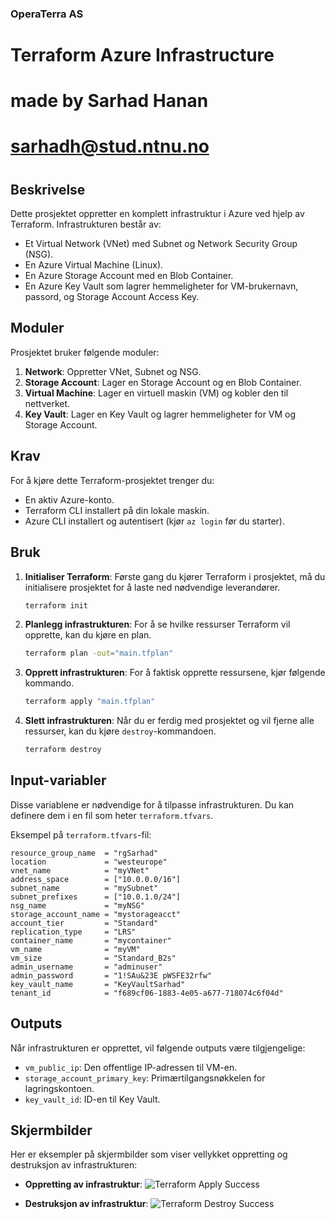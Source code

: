### OperaTerra AS

# Terraform Azure Infrastructure

# made by Sarhad Hanan
# sarhadh@stud.ntnu.no
# 
## Beskrivelse
Dette prosjektet oppretter en komplett infrastruktur i Azure ved hjelp av Terraform. Infrastrukturen består av:
- Et Virtual Network (VNet) med Subnet og Network Security Group (NSG).
- En Azure Virtual Machine (Linux).
- En Azure Storage Account med en Blob Container.
- En Azure Key Vault som lagrer hemmeligheter for VM-brukernavn, passord, og Storage Account Access Key.

## Moduler
Prosjektet bruker følgende moduler:
1. **Network**: Oppretter VNet, Subnet og NSG.
2. **Storage Account**: Lager en Storage Account og en Blob Container.
3. **Virtual Machine**: Lager en virtuell maskin (VM) og kobler den til nettverket.
4. **Key Vault**: Lager en Key Vault og lagrer hemmeligheter for VM og Storage Account.

## Krav
For å kjøre dette Terraform-prosjektet trenger du:
- En aktiv Azure-konto.
- Terraform CLI installert på din lokale maskin.
- Azure CLI installert og autentisert (kjør `az login` før du starter).

## Bruk
1. **Initialiser Terraform**: Første gang du kjører Terraform i prosjektet, må du initialisere prosjektet for å laste ned nødvendige leverandører.
   ```bash
   terraform init
   ```

2. **Planlegg infrastrukturen**: For å se hvilke ressurser Terraform vil opprette, kan du kjøre en plan.
   ```bash
   terraform plan -out="main.tfplan"
   ```

3. **Opprett infrastrukturen**: For å faktisk opprette ressursene, kjør følgende kommando.
   ```bash
   terraform apply "main.tfplan"
   ```

4. **Slett infrastrukturen**: Når du er ferdig med prosjektet og vil fjerne alle ressurser, kan du kjøre `destroy`-kommandoen.
   ```bash
   terraform destroy
   ```

## Input-variabler
Disse variablene er nødvendige for å tilpasse infrastrukturen. Du kan definere dem i en fil som heter `terraform.tfvars`.

Eksempel på `terraform.tfvars`-fil:
```hcl
resource_group_name  = "rgSarhad"
location             = "westeurope"
vnet_name            = "myVNet"
address_space        = ["10.0.0.0/16"]
subnet_name          = "mySubnet"
subnet_prefixes      = ["10.0.1.0/24"]
nsg_name             = "myNSG"
storage_account_name = "mystorageacct"
account_tier         = "Standard"
replication_type     = "LRS"
container_name       = "mycontainer"
vm_name              = "myVM"
vm_size              = "Standard_B2s"
admin_username       = "adminuser"
admin_password       = "1!SAu&23E pWSFE32rfw"
key_vault_name       = "KeyVaultSarhad"
tenant_id            = "f689cf06-1883-4e05-a677-718074c6f04d"

```

## Outputs
Når infrastrukturen er opprettet, vil følgende outputs være tilgjengelige:
- `vm_public_ip`: Den offentlige IP-adressen til VM-en.
- `storage_account_primary_key`: Primærtilgangsnøkkelen for lagringskontoen.
- `key_vault_id`: ID-en til Key Vault.

## Skjermbilder
Her er eksempler på skjermbilder som viser vellykket oppretting og destruksjon av infrastrukturen:

- **Oppretting av infrastruktur**:
  ![Terraform Apply Success](./github-terraform/skjermbilde/plan.png)

- **Destruksjon av infrastruktur**:
  ![Terraform Destroy Success](./github-terraform/skjermbilde/Deleting.png)